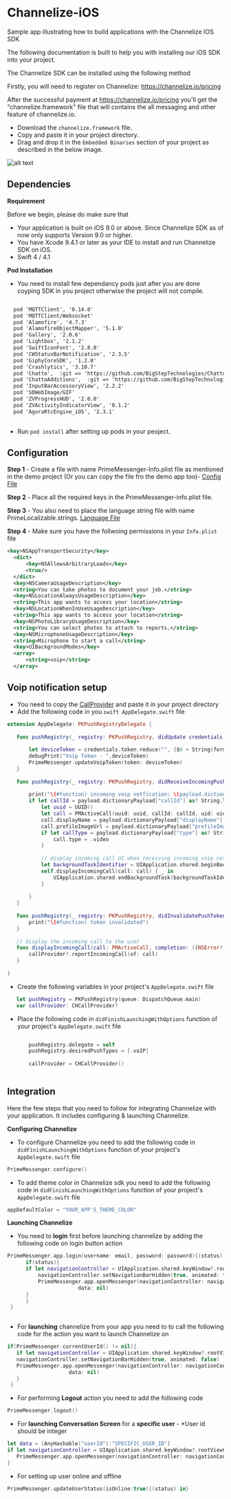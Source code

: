# Channelize-iOS
 Sample app illustrating how to build applications with the Channelize IOS SDK

The following documentation is built to help you with installing our iOS SDK into your project.



The Channelize SDK can be installed using the following method

Firstly, you will need to register on Channelize: https://channelize.io/pricing

After the successful payment at https://channelize.io/pricing you'll get the "channelize.framework" file that will contains the all messaging and other feature of channelize.io.

 - Download the `channelize.framework` file.
 - Copy and paste it in your project directory.
 - Drag and drop it in the `Embedded Binaries` section of your project as described in the below image. 
 
 ![alt text](https://github.com/ChannelizeIO/Channelize-iOS/blob/master/demo/Assests/framwork_placement.png)
 

## Dependencies
**Requirement**

Before we begin, please do make sure that

 - Your application is built on iOS 9.0 or above. Since Channelize SDK as of now only supports Version 9.0 or higher.
 - You have Xcode 9.4.1 or later as your IDE to install and run Channelize SDK on iOS.
 - Swift 4 / 4.1
 
**Pod Installation**

 - You need to install few dependancy pods just after you are done coyping SDK in you project otherwise the project will not compile.

```xml

  pod 'MQTTClient', '0.14.0'
  pod 'MQTTClient/Websocket'
  pod 'Alamofire', '4.7.3'
  pod 'AlamofireObjectMapper', '5.1.0'
  pod 'Gallery', '2.0.6'
  pod 'Lightbox', '2.1.2'
  pod 'SwiftIconFont', '2.8.0'
  pod 'CWStatusBarNotification', '2.3.5'
  pod 'GiphyCoreSDK', '1.2.0'
  pod 'Crashlytics', '3.10.7'
  pod 'Chatto',  :git => 'https://github.com/BigStepTechnologies/Chatto', :branch => 'bigstep/v1.0'
  pod 'ChattoAdditions',  :git => 'https://github.com/BigStepTechnologies/Chatto', :branch => 'bigstep/v1.0'
  pod 'InputBarAccessoryView', '2.2.2'
  pod 'SDWebImage/GIF'
  pod 'ZVProgressHUD', '2.0.0'
  pod 'ZVActivityIndicatorView', '0.1.2'
  pod 'AgoraRtcEngine_iOS', '2.3.1' 
  
```
 - Run `pod install` after setting up pods in your peoject.
 
 
 ## Configuration
 
  **Step 1** - Create a file with name PrimeMessenger-Info.plist file as mentioned in the demo project (Or you can copy the file fro the demo app too)-  [Config File](https://github.com/ChannelizeIO/Channelize-iOS/blob/master/demo/demo/PrimeMessenger-Info.plist)

  **Step 2** - Place all the required keys in the PrimeMessenger-info.plist file.
  
  **Step 3** - You also need to place the language string file with name PrimeLocalizable.strings. [Language File](https://github.com/ChannelizeIO/Channelize-iOS/blob/master/demo/demo/PrimeLocalizable.strings)
  
  **Step 4** - Make sure you have the follwoing permissions in your `Info.plist` file
  
  ```xml
<key>NSAppTransportSecurity</key>
	<dict>
		<key>NSAllowsArbitraryLoads</key>
		<true/>
	</dict>
	<key>NSCameraUsageDescription</key>
	<string>You can take photos to document your job.</string>
	<key>NSLocationAlwaysUsageDescription</key>
	<string>This app wants to access your location</string>
	<key>NSLocationWhenInUseUsageDescription</key>
	<string>This app wants to access your location</string>
	<key>NSPhotoLibraryUsageDescription</key>
	<string>You can select photos to attach to reports.</string>
	<key>NSMicrophoneUsageDescription</key>
	<string>Microphone to start a call</string>
	<key>UIBackgroundModes</key>
	<array>
		<string>voip</string>
	</array>
```
 
 ## Voip notification setup
 
 - You need to copy the [CallProvider](https://github.com/ChannelizeIO/Channelize-iOS/blob/master/demo/demo/CHCallProvider.swift) and paste it in your project directory 
 - Add the following code in you ```swift AppDelegate.swift``` file
 
 ```swift
 extension AppDelegate: PKPushRegistryDelegate {
    
    func pushRegistry(_ registry: PKPushRegistry, didUpdate credentials: PKPushCredentials, for type: PKPushType) {
        
        let deviceToken = credentials.token.reduce("", {$0 + String(format: "%02X", $1) })
        debugPrint("Voip Token - ",deviceToken)
        PrimeMessenger.updateVoipToken(token: deviceToken)
    }
    
    func pushRegistry(_ registry: PKPushRegistry, didReceiveIncomingPushWith payload: PKPushPayload, for type: PKPushType) {
        
        print("\(#function) incoming voip notfication: \(payload.dictionaryPayload)")
        if let callId = payload.dictionaryPayload["callId"] as? String,let uid = payload.dictionaryPayload["userId"] as? String {
            let uuid = UUID()
            let call = PMActiveCall(uuid: uuid, callId: callId, uid: uid)
            call.displayName = payload.dictionaryPayload["displayName"] as? String
            call.profileImageUrl = payload.dictionaryPayload["profileImageUrl"] as? String
            if let callType = payload.dictionaryPayload["type"] as? String,callType == "video" {
                call.type = .video
            }
            
            // display incoming call UI when receiving incoming voip notification
            let backgroundTaskIdentifier = UIApplication.shared.beginBackgroundTask(expirationHandler: nil)
            self.displayIncomingCall(call: call) { _ in
                UIApplication.shared.endBackgroundTask(backgroundTaskIdentifier)
            }
            
        }
    }
    
    func pushRegistry(_ registry: PKPushRegistry, didInvalidatePushTokenFor type: PKPushType) {
        print("\(#function) token invalidated")
    }
    
    // Display the incoming call to the user
    func displayIncomingCall(call: PMActiveCall, completion: ((NSError?) -> Void)? = nil) {
        callProvider?.reportIncomingCall(of: call)
    }
    
}
 ```
 - Create the following variables in your project's `AppDelegate.swift` file
 ```swift
    let pushRegistry = PKPushRegistry(queue: DispatchQueue.main)
    var callProvider: CHCallProvider?
 ```
 - Place the following code in ` didFinishLaunchingWithOptions ` function of your project's `AppDelegate.swift` file 
 ```swift
 
        pushRegistry.delegate = self
        pushRegistry.desiredPushTypes = [.voIP]
    
        callProvider = CHCallProvider()
        
 ```

## Integration 

Here the few steps that you need to follow for integrating Channelize with your application. It includes configuring & launching Channelize. 

**Configuring Channelize**

 - To configure Channelize you need to add the following code in `didFinishLaunchingWithOptions` function of your project's `AppDelegate.swift` file 
 
 ```swift
 PrimeMessenger.configure()
 ```
 - To add theme color in Channelize sdk you need to add the following code in `didFinishLaunchingWithOptions` function of your project's `AppDelegate.swift` file 
 
 ```swift
 appDefaultColor = "YOUR_APP'S_THEME_COLOR"
 ```
 
 **Launching Channelize**
  - You need to **login** first before launching channelize by adding the following code on login button action
  ```swift
  PrimeMessenger.app.login(username: email, password: password){(status) in
    	if(status){
		if let navigationController = UIApplication.shared.keyWindow?.rootViewController as? UINavigationController{
	    	navigationController.setNavigationBarHidden(true, animated: false)
	    	PrimeMessenger.app.openMessenger(navigationController: navigationController,
					     data: nil)
		}
    	}
   }
		
  ```
 - For **launching** channelize from your app you need to to call the following code for the action you want to launch Channelize on
 
 ```swift
 if(PrimeMessenger.currentUserId() != nil){
    if let navigationController = UIApplication.shared.keyWindow?.rootViewController as? UINavigationController{
	navigationController.setNavigationBarHidden(true, animated: false)
	PrimeMessenger.app.openMessenger(navigationController: navigationController,
					 data: nil)
    }        
  }
 ```
 
  - For performing **Logout** action you need to add the following code
  ```swift
  PrimeMessenger.logout()
  ```
 - For **launching Conversation Screen** for a **specific user** -
  *User id should be integer
 ```swift
let data = [AnyHashable("userId"):"SPECIFIC_USER_ID"]
if let navigationController = UIApplication.shared.keyWindow?.rootViewController as? UINavigationController{
    PrimeMessenger.app.openMessenger(navigationController: navigationController, data:data)
}
 ```

 - For setting up user online and offline 
 ```swift
 PrimeMessenger.updateUserStatus(isOnline:true){(status) in}
 ```
